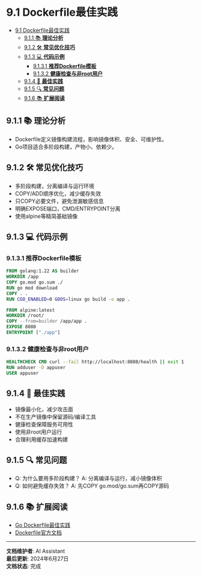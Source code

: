 # 9.1 Dockerfile最佳实践

<!-- TOC START -->
- [9.1 Dockerfile最佳实践](#91-dockerfile最佳实践)
  - [9.1.1 📚 **理论分析**](#911--理论分析)
  - [9.1.2 🛠️ **常见优化技巧**](#912-️-常见优化技巧)
  - [9.1.3 💻 **代码示例**](#913--代码示例)
    - [9.1.3.1 **推荐Dockerfile模板**](#9131-推荐dockerfile模板)
    - [9.1.3.2 **健康检查与非root用户**](#9132-健康检查与非root用户)
  - [9.1.4 🎯 **最佳实践**](#914--最佳实践)
  - [9.1.5 🔍 **常见问题**](#915--常见问题)
  - [9.1.6 📚 **扩展阅读**](#916--扩展阅读)
<!-- TOC END -->

## 9.1.1 📚 **理论分析**

- Dockerfile定义镜像构建流程，影响镜像体积、安全、可维护性。
- Go项目适合多阶段构建，产物小、依赖少。

## 9.1.2 🛠️ **常见优化技巧**

- 多阶段构建，分离编译与运行环境
- COPY/ADD顺序优化，减少缓存失效
- 只COPY必要文件，避免泄漏敏感信息
- 明确EXPOSE端口，CMD/ENTRYPOINT分离
- 使用alpine等精简基础镜像

## 9.1.3 💻 **代码示例**

### 9.1.3.1 **推荐Dockerfile模板**

```dockerfile
FROM golang:1.22 AS builder
WORKDIR /app
COPY go.mod go.sum ./
RUN go mod download
COPY . .
RUN CGO_ENABLED=0 GOOS=linux go build -o app .

FROM alpine:latest
WORKDIR /root/
COPY --from=builder /app/app .
EXPOSE 8080
ENTRYPOINT ["./app"]

```

### 9.1.3.2 **健康检查与非root用户**

```dockerfile
HEALTHCHECK CMD curl --fail http://localhost:8080/health || exit 1
RUN adduser -D appuser
USER appuser

```

## 9.1.4 🎯 **最佳实践**

- 镜像最小化，减少攻击面
- 不在生产镜像中保留源码/编译工具
- 健康检查保障服务可用性
- 使用非root用户运行
- 合理利用缓存加速构建

## 9.1.5 🔍 **常见问题**

- Q: 为什么要用多阶段构建？
  A: 分离编译与运行，减小镜像体积
- Q: 如何避免缓存失效？
  A: 先COPY go.mod/go.sum再COPY源码

## 9.1.6 📚 **扩展阅读**

- [Go Dockerfile最佳实践](https://geektutu.com/post/hpg-golang-dockerfile.html)
- [Dockerfile官方文档](https://docs.docker.com/engine/reference/builder/)

---

**文档维护者**: AI Assistant  
**最后更新**: 2024年6月27日  
**文档状态**: 完成
